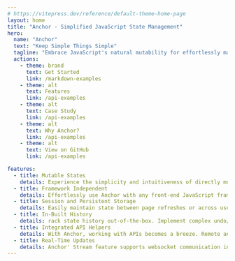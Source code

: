 ```yaml
---
# https://vitepress.dev/reference/default-theme-home-page
layout: home
title: "Anchor - Simplified JavaScript State Management"
hero:
  name: "Anchor"
  text: "Keep Simple Things Simple"
  tagline: "Embrace JavaScript's natural mutability for effortlessly managing state — from simple todos to complex graphic design apps. Anchor handles state complexity with elegance, making any app's state a breeze."
  actions:
    - theme: brand
      text: Get Started
      link: /markdown-examples
    - theme: alt
      text: Features
      link: /api-examples
    - theme: alt
      text: Case Study
      link: /api-examples
    - theme: alt
      text: Why Anchor?
      link: /api-examples
    - theme: alt
      text: View on GitHub
      link: /api-examples

features:
  - title: Mutable States
    details: Experience the simplicity and intuitiveness of directly mutable states. Say goodbye to explicit setState calls.
  - title: Framework Independent
    details: Effortlessly use Anchor with any front-end JavaScript framework. Keep things simple and consistent across React, Vue, Angular, or Svelte.
  - title: Session and Persistent Storage
    details: Easily maintain state between page refreshes or across user sessions. Anchor abstracts away the manual management of LocalStorage or SessionStorage APIs.
  - title: In-Built History
    details: rack state history out-of-the-box. Implement complex undo/redo operations effortlessly.
  - title: Integrated API Helpers
    details: With Anchor, working with APIs becomes a breeze. Remote and Endpoint features offer great versatility and consistency throughout your application.
  - title: Real-Time Updates
    details: Anchor' Stream feature supports websocket communication in addition to standard fetch, making it a robust solution for real-time updates.
---
```

